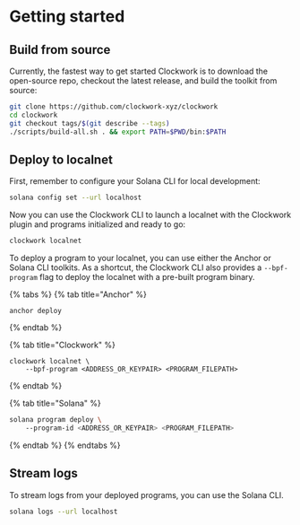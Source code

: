 # Getting started

## Build from source

Currently, the fastest way to get started Clockwork is to download the open-source repo, checkout the latest release, and build the toolkit from source:

```bash
git clone https://github.com/clockwork-xyz/clockwork
cd clockwork
git checkout tags/$(git describe --tags)
./scripts/build-all.sh . && export PATH=$PWD/bin:$PATH
```

## Deploy to localnet

First, remember to configure your Solana CLI for local development:

```bash
solana config set --url localhost
```

Now you can use the Clockwork CLI to launch a localnet with the Clockwork plugin and programs initialized and ready to go:

```bash
clockwork localnet
```

To deploy a program to your localnet, you can use either the Anchor or Solana CLI toolkits. As a shortcut, the Clockwork CLI also provides a `--bpf-program` flag to deploy the localnet with a pre-built program binary.&#x20;

{% tabs %}
{% tab title="Anchor" %}
```
anchor deploy
```
{% endtab %}

{% tab title="Clockwork" %}
```
clockwork localnet \
    --bpf-program <ADDRESS_OR_KEYPAIR> <PROGRAM_FILEPATH>
```
{% endtab %}

{% tab title="Solana" %}
```bash
solana program deploy \ 
    --program-id <ADDRESS_OR_KEYPAIR> <PROGRAM_FILEPATH>
```
{% endtab %}
{% endtabs %}

## Stream logs

To stream logs from your deployed programs, you can use the Solana CLI.

```bash
solana logs --url localhost
```
